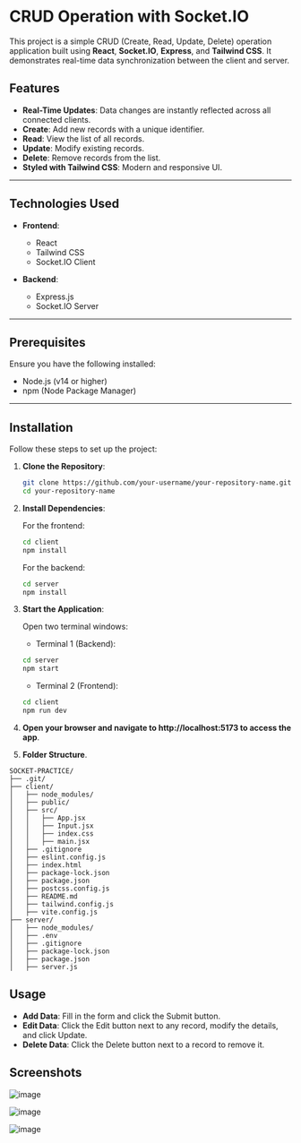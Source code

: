 # CRUD Operation with Socket.IO

This project is a simple CRUD (Create, Read, Update, Delete) operation application built using **React**, **Socket.IO**, **Express**, and **Tailwind CSS**. It demonstrates real-time data synchronization between the client and server.

## Features

- **Real-Time Updates**: Data changes are instantly reflected across all connected clients.
- **Create**: Add new records with a unique identifier.
- **Read**: View the list of all records.
- **Update**: Modify existing records.
- **Delete**: Remove records from the list.
- **Styled with Tailwind CSS**: Modern and responsive UI.

---

## Technologies Used

- **Frontend**:
  - React
  - Tailwind CSS
  - Socket.IO Client

- **Backend**:
  - Express.js
  - Socket.IO Server

---

## Prerequisites

Ensure you have the following installed:

- Node.js (v14 or higher)
- npm (Node Package Manager)

---

## Installation

Follow these steps to set up the project:

1. **Clone the Repository**:

   ```bash
   git clone https://github.com/your-username/your-repository-name.git
   cd your-repository-name

2. **Install Dependencies**:

   For the frontend:

   ```bash
   cd client
   npm install
   ```

   For the backend:

   ```bash 
   cd server
   npm install
   ```


3. **Start the Application**:

   Open two terminal windows:
   - Terminal 1 (Backend):
     
   
   ```bash
   cd server
   npm start
   ```

   - Terminal 2 (Frontend):

   ```bash
   cd client
   npm run dev
   ```

4. **Open your browser and navigate to http://localhost:5173 to access the app**.

5. **Folder Structure**.

```plaintext
SOCKET-PRACTICE/
├── .git/
├── client/
│   ├── node_modules/
│   ├── public/
│   ├── src/
│   │   ├── App.jsx
│   │   ├── Input.jsx
│   │   ├── index.css
│   │   ├── main.jsx
│   ├── .gitignore
│   ├── eslint.config.js
│   ├── index.html
│   ├── package-lock.json
│   ├── package.json
│   ├── postcss.config.js
│   ├── README.md
│   ├── tailwind.config.js
│   ├── vite.config.js
├── server/
│   ├── node_modules/
│   ├── .env
│   ├── .gitignore
│   ├── package-lock.json
│   ├── package.json
│   ├── server.js

```

## Usage

- **Add Data**: Fill in the form and click the Submit button.
- **Edit Data**: Click the Edit button next to any record, modify the details, and click Update.
- **Delete Data**: Click the Delete button next to a record to remove it.

## Screenshots

![image](https://github.com/user-attachments/assets/5191eef8-6073-4fee-a02b-9795c19569a2)

![image](https://github.com/user-attachments/assets/8fb839b7-a03c-4619-b74e-bf687eb1060f)

![image](https://github.com/user-attachments/assets/818a6e72-c6dc-477f-9aeb-d2ddd96385e8)










   

   



   


 
   
